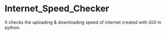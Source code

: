 # Internet_Speed_Checker
It checks the uploading &amp; downloading speed of internet created with GUI in python. 

